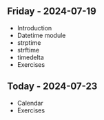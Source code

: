 
## Friday - 2024-07-19

* Introduction
* Datetime module
* strptime
* strftime
* timedelta
* Exercises


## Today - 2024-07-23

* Calendar
* Exercises
